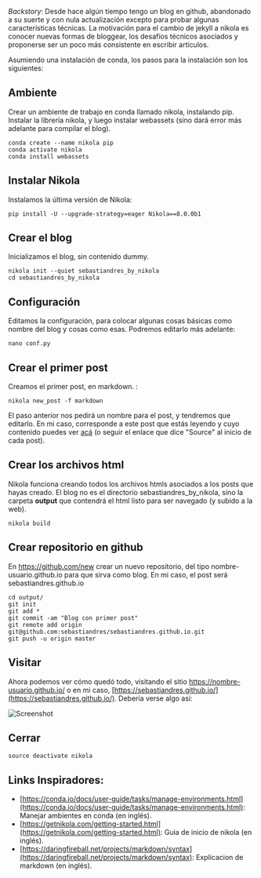<!--
.. title: Primer Post
.. slug: primer-post
.. date: 2018-05-06 01:42:46 UTC
.. tags: 
.. category: 
.. link: 
.. description: 
.. type: text
-->

*Backstory*: Desde hace algún tiempo tengo un blog en github, abandonado a su suerte y con nula actualización excepto para probar algunas características técnicas.
La motivación para el cambio de jekyll a nikola es conocer nuevas formas de bloggear, los desafíos técnicos asociados y proponerse ser un poco más consistente en escribir artículos.

Asumiendo una instalación de conda, los pasos para la instalación son los siguientes:

## Ambiente
Crear un ambiente de trabajo en conda llamado nikola, instalando pip. Instalar la librería nikola, y luego instalar webassets (sino dará error más adelante para compilar el blog).

```
conda create --name nikola pip
conda activate nikola
conda install webassets
```

## Instalar Nikola
Instalamos la última versión de Nikola:

```
pip install -U --upgrade-strategy=eager Nikola==8.0.0b1
```

## Crear el blog
Inicializamos el blog, sin contenido dummy. 

```
nikola init --quiet sebastiandres_by_nikola
cd sebastiandres_by_nikola
```

## Configuración
Editamos la configuración, para colocar algunas cosas básicas como nombre del blog y cosas como esas. Podremos editarlo más adelante: 

```
nano conf.py
```

## Crear el primer post
Creamos el primer post, en markdown. :

```
nikola new_post -f markdown
```

El paso anterior nos pedirá un nombre para el post, y tendremos que editarlo. En mi caso, corresponde a este post que estás leyendo y cuyo contenido puedes ver [acá](https://sebastiandres.github.io/posts/primer-post/index.md) (o seguir el enlace que dice "Source" al inicio de cada post).


## Crear los archivos html
Nikola funciona creando todos los archivos htmls asociados a los posts que hayas creado. El blog no es el directorio sebastiandres_by_nikola, sino la carpeta **output** que contendrá el html listo para ser navegado (y subido a la web).

```
nikola build
```

## Crear repositorio en github
En https://github.com/new crear un nuevo repositorio, del tipo nombre-usuario.github.io para que sirva como blog. En mi caso, el post será sebastiandres.github.io
```
cd output/
git init
git add *
git commit -am "Blog con primer post"
git remote add origin git@github.com:sebastiandres/sebastiandres.github.io.git
git push -u origin master
```

## Visitar
Ahora podemos ver cómo quedó todo, visitando el sitio https://nombre-usuario.github.io/ o en mi caso, [https://sebastiandres.github.io/](https://sebastiandres.github.io/). Deberia verse algo así:

![Screenshot](/files/PrimerPost.png)



## Cerrar
```
source deactivate nikola
```

## Links Inspiradores:

* [https://conda.io/docs/user-guide/tasks/manage-environments.html](https://conda.io/docs/user-guide/tasks/manage-environments.html): Manejar ambientes en conda (en inglés).
* [https://getnikola.com/getting-started.html](https://getnikola.com/getting-started.html): Guia de inicio de nikola (en inglés).
* [https://daringfireball.net/projects/markdown/syntax](https://daringfireball.net/projects/markdown/syntax): Explicacion de markdown (en inglés).

